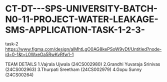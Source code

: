 # CT-DT---SPS-UNIVERSITY-BATCH-N0-11-PROJECT-WATER-LEAKAGE-SMS-APPLICATION-TASK-1-2-3-
task-2
https://www.figma.com/design/alMhtLgO0AG8kePSoW9vDf/Untitled?node-id=0-1&t=L0WxeOa5RwKvRfw1-1

TEAM DETAILS
1.Vajrala Ujwala (24CS002980)
2.Grandhi Yuvaraja Srinivas  (24CS002963)
3.Thurpati Sreetham (24CS002979)
4.Gopu Sunny (24CS00264)
